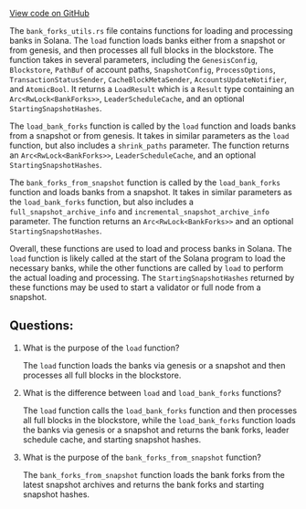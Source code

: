 
[View code on GitHub](https://github.com/solana-labs/solana/blob/master/ledger/src/bank_forks_utils.rs)

The `bank_forks_utils.rs` file contains functions for loading and processing banks in Solana. The `load` function loads banks either from a snapshot or from genesis, and then processes all full blocks in the blockstore. The function takes in several parameters, including the `GenesisConfig`, `Blockstore`, `PathBuf` of account paths, `SnapshotConfig`, `ProcessOptions`, `TransactionStatusSender`, `CacheBlockMetaSender`, `AccountsUpdateNotifier`, and `AtomicBool`. It returns a `LoadResult` which is a `Result` type containing an `Arc<RwLock<BankForks>>`, `LeaderScheduleCache`, and an optional `StartingSnapshotHashes`.

The `load_bank_forks` function is called by the `load` function and loads banks from a snapshot or from genesis. It takes in similar parameters as the `load` function, but also includes a `shrink_paths` parameter. The function returns an `Arc<RwLock<BankForks>>`, `LeaderScheduleCache`, and an optional `StartingSnapshotHashes`.

The `bank_forks_from_snapshot` function is called by the `load_bank_forks` function and loads banks from a snapshot. It takes in similar parameters as the `load_bank_forks` function, but also includes a `full_snapshot_archive_info` and `incremental_snapshot_archive_info` parameter. The function returns an `Arc<RwLock<BankForks>>` and an optional `StartingSnapshotHashes`.

Overall, these functions are used to load and process banks in Solana. The `load` function is likely called at the start of the Solana program to load the necessary banks, while the other functions are called by `load` to perform the actual loading and processing. The `StartingSnapshotHashes` returned by these functions may be used to start a validator or full node from a snapshot.
## Questions: 
 1. What is the purpose of the `load` function?
    
    The `load` function loads the banks via genesis or a snapshot and then processes all full blocks in the blockstore.

2. What is the difference between `load` and `load_bank_forks` functions?
    
    The `load` function calls the `load_bank_forks` function and then processes all full blocks in the blockstore, while the `load_bank_forks` function loads the banks via genesis or a snapshot and returns the bank forks, leader schedule cache, and starting snapshot hashes.

3. What is the purpose of the `bank_forks_from_snapshot` function?
    
    The `bank_forks_from_snapshot` function loads the bank forks from the latest snapshot archives and returns the bank forks and starting snapshot hashes.
